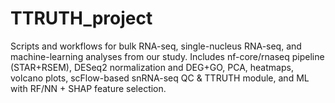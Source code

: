 # TTRUTH_project
Scripts and workflows for bulk RNA-seq, single-nucleus RNA-seq, and machine-learning analyses from our study. Includes nf-core/rnaseq pipeline (STAR+RSEM), DESeq2 normalization and DEG+GO, PCA, heatmaps, volcano plots, scFlow-based snRNA-seq QC &amp; TTRUTH module, and ML with RF/NN + SHAP feature selection.
